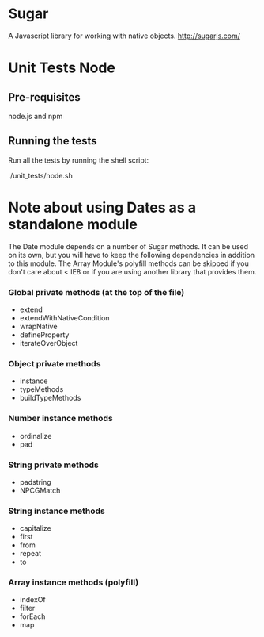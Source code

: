 Sugar
=====

A Javascript library for working with native objects.
http://sugarjs.com/





Unit Tests Node
===============

## Pre-requisites

node.js and npm

## Running the tests

Run all the tests by running the shell script:

./unit_tests/node.sh



Note about using Dates as a standalone module
=============================================

The Date module depends on a number of Sugar methods. It can be used on its own, but you will
have to keep the following dependencies in addition to this module. The Array Module's polyfill methods can be
skipped if you don't care about < IE8 or if you are using another library that provides them.


 ### Global private methods (at the top of the file)

 - extend
 - extendWithNativeCondition
 - wrapNative
 - defineProperty
 - iterateOverObject

 ### Object private methods

 - instance
 - typeMethods
 - buildTypeMethods

 ### Number instance methods

 - ordinalize
 - pad

 ### String private methods

 - padstring
 - NPCGMatch

 ### String instance methods

 - capitalize
 - first
 - from
 - repeat
 - to

 ### Array instance methods (polyfill)

 - indexOf
 - filter
 - forEach
 - map
